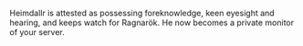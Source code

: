 Heimdallr is attested as possessing foreknowledge, keen eyesight and hearing, and keeps watch for Ragnarök.
He now becomes a private monitor of your server.